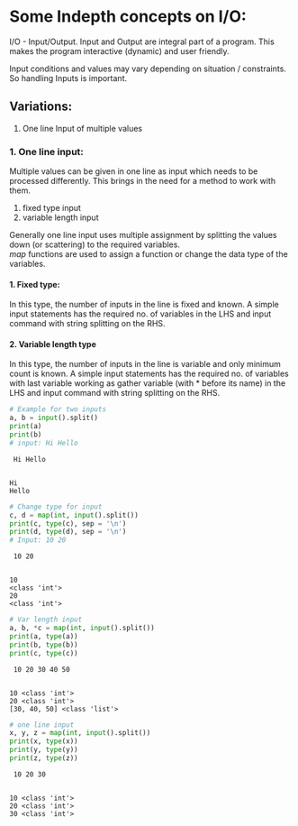 # Some Indepth concepts on I/O:
I/O - Input/Output.
Input and Output are integral part of a program. This makes the program interactive (dynamic) and user friendly.

Input conditions and values may vary depending on situation / constraints. So handling Inputs is important.


## Variations:
1. One line Input of multiple values

### 1. One line input:
Multiple values can be given in one line as input which needs to be processed differently. This brings in the need for a method to work with them.

1. fixed type input
2. variable length input

Generally one line input uses multiple assignment by splitting the values down (or scattering) to the required variables.  
*map* functions are used to assign a function or change the data type of the variables.

#### 1. Fixed type:
In this type, the number of inputs in the line is fixed and known. A simple input statements has the required no. of variables in the LHS and input command with string splitting on the RHS.

#### 2. Variable length type
In this type, the number of inputs in the line is variable and only minimum count is known. A simple input statements has the required no. of variables with last variable working as gather variable (with * before its name) in the LHS and input command with string splitting on the RHS.


```python
# Example for two inputs
a, b = input().split()
print(a)
print(b)
# input: Hi Hello
```

     Hi Hello
    

    Hi
    Hello
    


```python
# Change type for input
c, d = map(int, input().split())
print(c, type(c), sep = '\n')
print(d, type(d), sep = '\n')
# Input: 10 20
```

     10 20
    

    10
    <class 'int'>
    20
    <class 'int'>
    


```python
# Var length input
a, b, *c = map(int, input().split())
print(a, type(a))
print(b, type(b))
print(c, type(c))
```

     10 20 30 40 50
    

    10 <class 'int'>
    20 <class 'int'>
    [30, 40, 50] <class 'list'>
    


```python
# one line input
x, y, z = map(int, input().split())
print(x, type(x))
print(y, type(y))
print(z, type(z))
```

     10 20 30
    

    10 <class 'int'>
    20 <class 'int'>
    30 <class 'int'>
    
